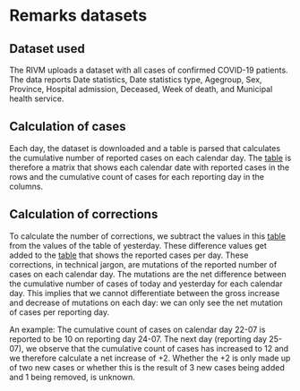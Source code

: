 # Remarks datasets

## Dataset used

The RIVM uploads a dataset with all cases of confirmed COVID-19 patients. The data reports Date statistics, Date statistics type, Agegroup, Sex, Province, Hospital admission, Deceased, Week of death, and Municipal health service.

## Calculation of cases

Each day, the dataset is downloaded and a table is parsed that calculates the cumulative number of reported cases on each calendar day. The [table](corrections/cases_perday.csv) is therefore a matrix that shows each calendar date with reported cases in the rows and the cumulative count of cases for each reporting day in the columns.

## Calculation of corrections

To calculate the number of corrections, we subtract the values in this [table](corrections/cases_perday.csv) from the values of the table of yesterday. These difference values get added to the [table](corrections/cases_perday.csv) that shows the reported cases per day. These corrections, in technical jargon, are mutations of the reported number of cases on each calendar day. The mutations are the net difference between the cumulative number of cases of today and yesterday for each calendar day. This implies that we cannot differentiate between the gross increase and decrease of mutations on each day: we can only see the net mutation of cases per reporting day.

An example: The cumulative count of cases on calendar day 22-07 is reported to be 10 on reporting day 24-07. The next day (reporting day 25-07), we observe that the cumulative count of cases has increased to 12 and we therefore calculate a net increase of +2. Whether the +2 is only made up of two new cases or whether this is the result of 3 new cases being added and 1 being removed, is unknown.

 